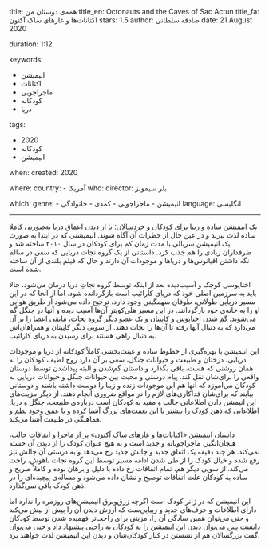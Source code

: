 
title: همه‌ی دوستان من
title_en: Octonauts and the Caves of Sac Actun 
title_fa: اکتانات‌ها و غارهای ساک آکتون
stars: 1.5
author: صادقه سلطانی
date: 21 August 2020 

duration: 1:12

keywords:
  - انیمیشن
  - اکتانات
  - ماجراجویی
  - کودکانه
  - دریا 

tags:
  - 2020
  - کودکانه
  - انیمیشن  

when:
  created: 2020

where:
  country:
    - آمریکا
who:
  director: بلر سیمونز

which:
  genre:
    - انیمیشن
    - ماجراجویی
    - کمدی
    - خانوادگی
  language: انگلیسی

---

یک انیمیشن ساده و زیبا برای کودکان و خردسالان؛ تا از دیدن اعماق دریا به‌صورتی کاملا ساده لذت ببرند و در عین حال از خطرات آن آگاه شوند. انیمیشنی که در ابتدا به صورت یک انیمیشن سریالی با مدت زمان کم برای کودکان در سال ۲۰۱۰ ساخته شد و طرفداران زیادی را هم جذب کرد. داستانی از یک گروه نجات دریایی که سعی در سالم نگه داشتن اقیانوس‌ها و دریاها و موجودات آن دارند و حال که فیلم بلندی از آن ساخته شده است.

اختاپوسی کوچک و آسیب‌دیده بعد از اینکه توسط گروه نجاتِ دریا درمان می‌شود، حالا باید به سرزمین اصلی خود که دریای کارائیب است بازگردانده شود‌. اما از آنجا که در این مسیر دریایی طولانی، طوفان سهمگینی وجود دارد، ترجیح داده می‌شود از طریق هوایی او را به خانه‌ی خود بازگردانند. در این مسیر هلی‌کوپتر آن‌ها آسیب دیده و آنها در جنگل‌ گم می‌شوند. گم شدن اختاپوس و کاپیتان و یک عضو دیگر گروه نجات، مابقی اعضا را بر آن می‌دارد که به دنبال آنها رفته تا آن‌ها را نجات دهند. از سویی دیگر کاپیتان و همراهان‌اش به دنبال راهی هستند برای رسیدن به دریای کارائیب. 

این انیمیشن با بهره‌گیری از خطوط ساده و عینت‌بخشی کاملاً کودکانه از دریا و موجودات دریایی، درختان و طبیعت و حیوانات جنگل، سعی بر آن دارد روح لطیف کودکان را به همان روشنی که هست، باقی بگذارد و داستان گم‌شدن و البته پیداشدن توسط دوستان واقعی را برای‌شان نقل کند. پیام دوستی و محبت بین حیوانات جنگل و حیوانات دریایی به کودکان می‌آموزد که آنها هم این موجودات زنده و زیبا را دوست داشته باشند و دوستانی بیابند که برای‌شان فداکاری‌های لازم را در مواقع ضروری انجام دهند. از دیگر مزیت‌های این انیمشن دادن اطلاعاتی جالب و مفید به کودکان است درباره‌ی طبیعت، جنگل و دریا. اطلاعاتی که ذهن کودک را بیشتر با این نعمت‌های بزرگ آشنا کرده و با عمق وجود نظم و هماهنگی در طبیعت آشنا می‌کند.

داستان انیمیشن «اکتانات‌ها و غارهای ساک آکتون» پر از ماجرا و اتفاقات جالب، هیجان‌انگیز، ماجراجویانه و جدید است و به هیچ‌ عنوان کودک را از دیدن آن خسته نمی‌کند. هر چند دقیقه‌ یک اتفاق جدید و چالش جدید رخ می‌دهد و به درستی آن چالش نیز رفع شده و خیال کودک را از طی شدن ادامه مسیر توسط این گروه نجات باهوش، راحت می‌کند. از سویی دیگر هم، تمام اتفاقات رخ داده با دلیل و برهان بوده و کاملاً صریح و ساده به کودکان علت اتفاقات توضیح و نشان داده می‌شود و مساله‌ی پیچیده‌ای را در ذهن کودک باقی نمی‌گذارد. 

این انیمیشن که در ژانر کودک است اگرچه زرق‌و‌برق انیمیشن‌های روزمره را ندارد اما دارای اطلاعات و حرف‌های جدید و زیبایی‌ست که ارزش دیدن آن را بیش از بیش می‌کند و حتی می‌توان همین سادگی آن را، مزیتی برای راحت‌تر فهمیده شدن توسط کودکان دانست پس می‌توان دیدن این انیمیشن را به کودکان به راحتی پیشنهاد داد و حتی می‌توان گفت بزرگسالان هم از نشستن در کنار کودکان‌شان و دیدن این انیمیشن لذت خواهند برد.
